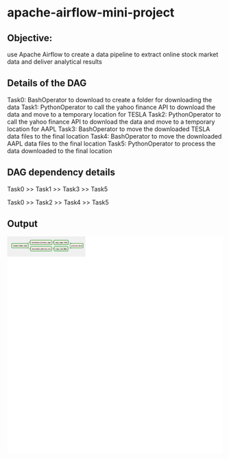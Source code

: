 # apache-airflow-mini-project

## Objective:
 use Apache Airflow to create a data pipeline to extract online stock market data and deliver analytical results

## Details of the DAG 
Task0: BashOperator to download to create a folder for downloading the data
Task1: PythonOperator to call the yahoo finance API to download the data and move to a temporary location for TESLA
Task2: PythonOperator to call the yahoo finance API to download the data and move to a temporary location for AAPL
Task3: BashOperator to move the downloaded TESLA data files to the final location
Task4: BashOperator to move the downloaded AAPL data files to the final location
Task5: PythonOperator to process the data downloaded to the final location

## DAG dependency details

Task0 >> Task1 >> Task3 >> Task5

Task0 >> Task2 >> Task4 >> Task5

## Output
![img](https://github.com/bsathyamur/apache-airflow-mini-project/blob/main/workflow-pic.png)
